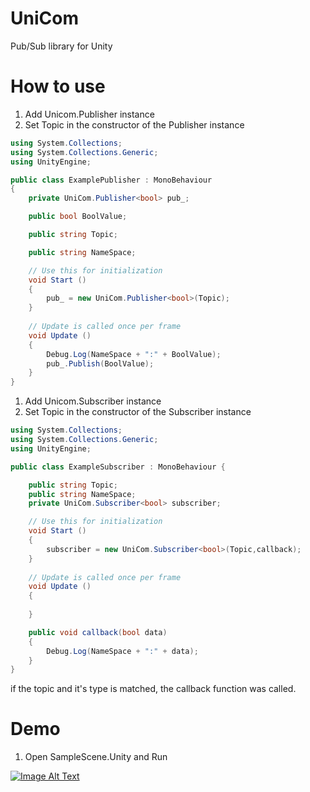 # UniCom

Pub/Sub library for Unity

# How to use

1. Add Unicom.Publisher<T> instance
2. Set Topic in the constructor of the Publisher instance
```cs
using System.Collections;
using System.Collections.Generic;
using UnityEngine;

public class ExamplePublisher : MonoBehaviour
{
    private UniCom.Publisher<bool> pub_;

    public bool BoolValue;

    public string Topic;

    public string NameSpace;

	// Use this for initialization
	void Start ()
    {
        pub_ = new UniCom.Publisher<bool>(Topic);
    }
	
	// Update is called once per frame
	void Update ()
    {
        Debug.Log(NameSpace + ":" + BoolValue);
        pub_.Publish(BoolValue);
	}
}

```

1. Add Unicom.Subscriber<T> instance
2. Set Topic in the constructor of the Subscriber instance

```cs
using System.Collections;
using System.Collections.Generic;
using UnityEngine;

public class ExampleSubscriber : MonoBehaviour {

    public string Topic;
    public string NameSpace;
    private UniCom.Subscriber<bool> subscriber;

	// Use this for initialization
	void Start ()
    {
        subscriber = new UniCom.Subscriber<bool>(Topic,callback);
	}
	
	// Update is called once per frame
	void Update ()
    {
		
	}

    public void callback(bool data)
    {
        Debug.Log(NameSpace + ":" + data);
    }
}
```

if the topic and it's type is matched, the callback function was called.

# Demo

1. Open SampleScene.Unity and Run

[![Image Alt Text](http://img.youtube.com/vi/fJ2IT3p2Boo/maxresdefault.jpg)](https://www.youtube.com/watch?v=fJ2IT3p2Boo&feature=youtu.be)